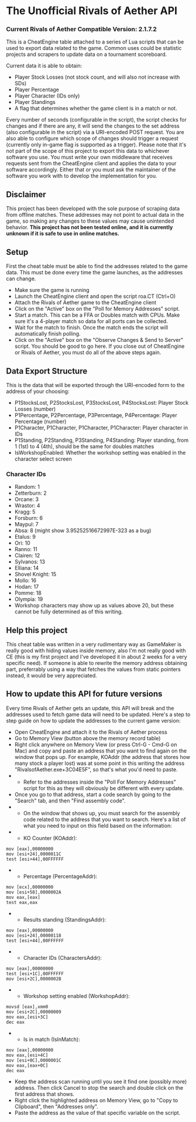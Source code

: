 # The Unofficial Rivals of Aether API
### Current Rivals of Aether Compatible Version: 2.1.7.2
This is a CheatEngine table attached to a series of Lua scripts that can be used to export data related to the game.
Common uses could be statistic projects and scrapers to update data on a tournament scoreboard.

Current data it is able to obtain:
- Player Stock Losses (not stock count, and will also not increase with SDs)
- Player Percentage
- Player Character (IDs only)
- Player Standings
- A flag that determines whether the game client is in a match or not.

Every number of seconds (configurable in the script), the script checks for changes and if there are any, it will send the changes to the set address (also configurable in the script) via a URI-encoded POST request.
You are also able to configure which scope of changes should trigger a request (currently only in-game flag is supported as a trigger).
Please note that it's not part of the scope of this project to export this data to whichever software you use. You must write your own middleware that receives requests sent from the CheatEngine client and applies the data to your software accordingly. Either that or you must ask the maintainer of the software you work with to develop the implementation for you.

## Disclaimer
This project has been developed with the sole purpose of scraping data from offline matches. These addresses may not point to actual data in the game, so making any changes to these values may cause unintended behavior.
**This project has not been tested online, and it is currently unknown if it is safe to use in online matches.**

## Setup
First the cheat table must be able to find the addresses related to the game data. This must be done every time the game launches, as the addresses can change.
- Make sure the game is running
- Launch the CheatEngine client and open the script roa.CT (Ctrl+O)
- Attach the Rivals of Aether game to the CheatEngine client
- Click on the "Active" box on the "Poll for Memory Addresses" script.
- Start a match. This can be a FFA or Doubles match with CPUs. Make sure it's a 4-player match so data for all ports can be collected.
- Wait for the match to finish. Once the match ends the script will automatically finish polling.
- Click on the "Active" box on the "Observe Changes & Send to Server" script. You should be good to go here.
If you close out of CheatEngine or Rivals of Aether, you must do all of the above steps again.

## Data Export Structure
This is the data that will be exported through the URI-encoded form to the address of your choosing:
- P1StocksLost, P2StocksLost, P3StocksLost, P4StocksLost: Player Stock Losses (number)
- P1Percentage, P2Percentage, P3Percentage, P4Percentage: Player Percentage (number)
- P1Character, P1Character, P1Character, P1Character: Player character in IDs
- P1Standing, P2Standing, P3Standing, P4Standing: Player standing, from 1 (1st) to 4 (4th), should be the same for doubles matches
- IsWorkshopEnabled: Whether the workshop setting was enabled in the character select screen

### Character IDs
- Random: 1
- Zetterburn: 2
- Orcane: 3
- Wrastor: 4
- Kragg: 5
- Forsburn: 6
- Maypul: 7
- Absa: 8 (might show 3.95252516672997E-323 as a bug)
- Etalus: 9
- Ori: 10
- Ranno: 11
- Clairen: 12
- Sylvanos: 13
- Elliana: 14
- Shovel Knight: 15
- Mollo: 16
- Hodan: 17
- Pomme: 18
- Olympia: 19
- Workshop characters may show up as values above 20, but these cannot be fully determined as of this writing.

## Help this project
This cheat table was written in a very rudimentary way as GameMaker is really good with hiding values inside memory, also I'm not really good with CE (this is my first project and I've developed it in about 2 weeks for a very specific need). If someone is able to rewrite the memory address obtaining part, preferrably using a way that fetches the values from static pointers instead, it would be very appreciated.

## How to update this API for future versions
Every time Rivals of Aether gets an update, this API will break and the addresses used to fetch game data will need to be updated. Here's a step to step guide on how to update the addresses to the current game version:
- Open CheatEngine and attach it to the Rivals of Aether process
- Go to Memory View (button above the memory record table)
- Right click anywhere on Memory View (or press Ctrl-G - Cmd-G on Mac) and copy and paste an address that you want to find again on the window that pops up. For example, KOAddr (the address that stores how many stock a player lost) was at some point in this writing the address "RivalsofAether.exe+3C04E5F", so that's what you'd need to paste.
- - Refer to the addresses inside the "Poll For Memory Addresses" script for this as they will obviously be different with every update.
- Once you go to that address, start a code search by going to the "Search" tab, and then "Find assembly code".
- - On the window that shows up, you must search for the assembly code related to the address that you want to search. Here's a list of what you need to input on this field based on the information:
- - KO Counter (KOAddr):
```
mov [eax],00000000
mov [esi+24],0000011C  
test [esi+44],00FFFFFF
```
-  - Percentage (PercentageAddr):
```
mov [ecx],00000000
mov [esi+58],0000002A
mov eax,[eax]
test eax,eax
```
-  - Results standing (StandingsAddr):
```
mov [eax],00000000
mov [esi+24],00000118
test [esi+44],00FFFFFF
```
-  - Character IDs (CharactersAddr):
```
mov [eax],00000000
test [esi+1C],00FFFFFF
mov [esi+2C],0000002B
```
-  - Workshop setting enabled (WorkshopAddr):
```
movsd [eax],xmm0
mov [esi+2C],00000009
mov eax,[esi+3C]
dec eax
```
-  - Is in match (IsInMatch):
```
mov [eax],00000000
mov eax,[esi+4C]
mov [esi+0C],0000001C
mov eax,[eax+0C]
dec eax
```
- Keep the address scan running until you see it find one (possibly more) address. Then click Cancel to stop the search and double click on the first address that shows.
- Right click the highlighted address on Memory View, go to "Copy to Clipboard", then "Addresses only".
- Paste the address as the value of that specific variable on the script.